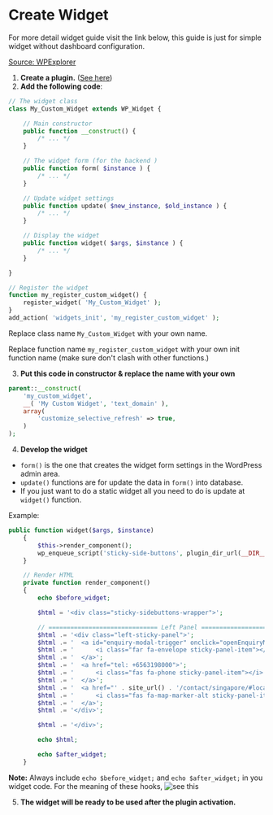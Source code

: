 # Create Widget

For more detail widget guide visit the link below, this guide is just for simple widget without dashboard configuration.

[Source: WPExplorer](https://www.wpexplorer.com/create-widget-plugin-wordpress/)

1. **Create a plugin.** ([See here](./create-plugin))
2. **Add the following code**:

```php
// The widget class
class My_Custom_Widget extends WP_Widget {

	// Main constructor
	public function __construct() {
		/* ... */
	}

	// The widget form (for the backend )
	public function form( $instance ) {
		/* ... */
	}

	// Update widget settings
	public function update( $new_instance, $old_instance ) {
		/* ... */
	}

	// Display the widget
	public function widget( $args, $instance ) {
		/* ... */
	}

}

// Register the widget
function my_register_custom_widget() {
	register_widget( 'My_Custom_Widget' );
}
add_action( 'widgets_init', 'my_register_custom_widget' );
```

Replace class name `My_Custom_Widget` with your own name.

Replace function name `my_register_custom_widget` with your own init function name (make sure don't clash with other functions.)

3. **Put this code in constructor & replace the name with your own**

```php
parent::__construct(
    'my_custom_widget',
    __( 'My Custom Widget', 'text_domain' ),
    array(
        'customize_selective_refresh' => true,
    )
);
```

4. **Develop the widget**

-   `form()` is the one that creates the widget form settings in the WordPress admin area.
-   `update()` functions are for update the data in `form()` into database.
-   If you just want to do a static widget all you need to do is update at `widget()` function.

Example:

```php
public function widget($args, $instance)
    {
        $this->render_component();
        wp_enqueue_script('sticky-side-buttons', plugin_dir_url(__DIR__) . 'assets/ethoz-sticky-side-buttons.js');
    }

    // Render HTML
    private function render_component()
    {
        echo $before_widget;

        $html = '<div class="sticky-sidebuttons-wrapper">';

        // ============================== Left Panel ==============================
        $html .= '<div class="left-sticky-panel">';
        $html .= '  <a id="enquiry-modal-trigger" onclick="openEnquiryModal()">';
        $html .= '      <i class="far fa-envelope sticky-panel-item"></i>';
        $html .= '  </a>';
        $html .= '  <a href="tel: +6563198000">';
        $html .= '      <i class="fas fa-phone sticky-panel-item"></i>';
        $html .= '  </a>';
        $html .= '  <a href="' . site_url() . '/contact/singapore/#locateus' . '">';
        $html .= '      <i class="fas fa-map-marker-alt sticky-panel-item"></i>';
        $html .= '  </a>';
        $html .= '</div>';

        $html .= '</div>';

        echo $html;

        echo $after_widget;
    }
```

**Note:** Always include `echo $before_widget;` and `echo $after_widget;` in you widget code.
For the meaning of these hooks, ![see this](https://stackoverflow.com/questions/17768968/whats-the-meaning-of-before-widget-and-after-widget)

5. **The widget will be ready to be used after the plugin activation.**
